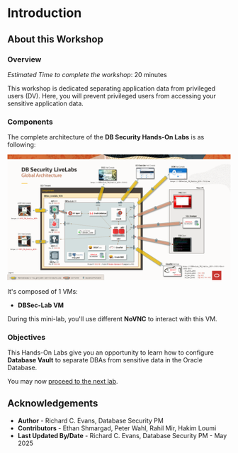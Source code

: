 # Introduction

## About this Workshop
### Overview
*Estimated Time to complete the workshop*: 20 minutes

This workshop is dedicated separating application data from privileged users (DV). Here, you will prevent privileged users from accessing your sensitive application data. 


### Components
The complete architecture of the **DB Security Hands-On Labs** is as following:

  ![DBSec LiveLabs Arch](./images/dbseclab-archi.png "DBSec LiveLabs Architecture")

It's composed of 1 VMs:
  - **DBSec-Lab VM** 

During this mini-lab, you'll use different **NoVNC** to interact with this VM.
  
### Objectives

This Hands-On Labs give you an opportunity to learn how to configure **Database Vault** to separate DBAs from sensitive data in the Oracle Database. 

You may now [proceed to the next lab](#next).

## Acknowledgements
- **Author** - Richard C. Evans, Database Security PM
- **Contributors** - Ethan Shmargad, Peter Wahl, Rahil Mir, Hakim Loumi
- **Last Updated By/Date** - Richard C. Evans, Database Security PM - May 2025
